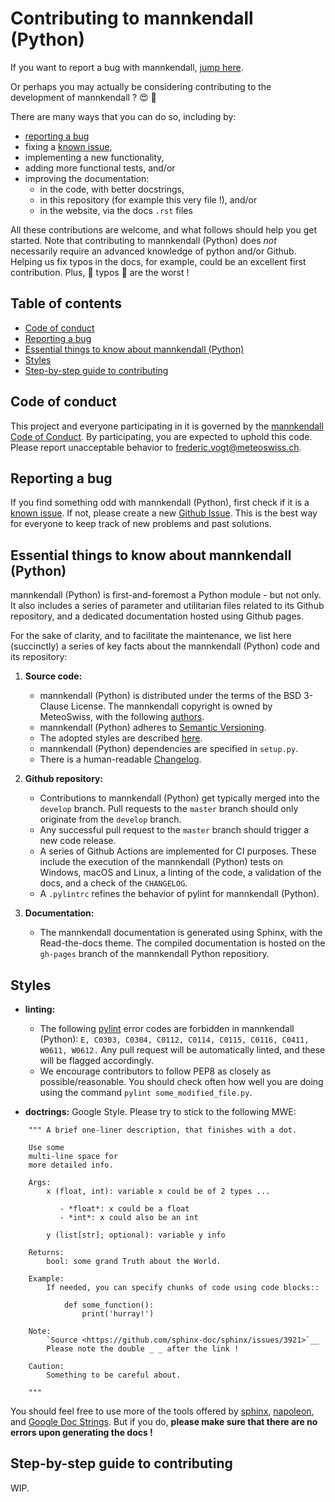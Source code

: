 # Contributing to mannkendall (Python)

If you want to report a bug with mannkendall, [jump here](#reporting-a-bug).

Or perhaps you may actually be considering contributing to the development of
mannkendall ? :heart_eyes: :tada:

There are many ways that you can do so, including by:
- [reporting a bug](#reporting-a-bug)
- fixing a [known issue](https://github.com/MeteoSwiss-MDA/mannkendall/issues?q=is%3Aissue+),
- implementing a new functionality,
- adding more functional tests, and/or
- improving the documentation:
  * in the code, with better docstrings,
  * in this repository (for example this very file !), and/or
  * in the website, via the docs `.rst` files

All these contributions are welcome, and what follows should help you get started. Note that
contributing to mannkendall (Python) does *not* necessarily require an advanced knowledge of python
and/or Github. Helping us fix typos in the docs, for example, could be an excellent first
contribution. Plus, :anger: typos :anger: are the worst !

## Table of contents

- [Code of conduct](#code-of-conduct)
- [Reporting a bug](#reporting-a-bug)
- [Essential things to know about mannkendall (Python)](#essential-things-to-know-about-mannkendall-python)
- [Styles](#styles)
- [Step-by-step guide to contributing](#step-by-step-guide-to-contributing)

## Code of conduct

This project and everyone participating in it is governed by the
[mannkendall Code of Conduct](CODE_OF_CONDUCT.md). By participating, you are expected to uphold
this code. Please report unacceptable behavior to
[frederic.vogt@meteoswiss.ch](mailto:frederic.vogt@meteoswiss.ch).

## Reporting a bug

If you find something odd with mannkendall (Python), first check if it is a
[known issue](https://github.com/mannkendall/Python/issues?q=is%3Aissue+). If not, please
create a new [Github Issue](https://github.com/mannkendall/Python/issues). This is the best
way for everyone to keep track of new problems and past solutions.

## Essential things to know about mannkendall (Python)
mannkendall (Python) is first-and-foremost a Python module - but not only. It also includes a series
of parameter and utilitarian files related to its Github repository, and a dedicated documentation
hosted using Github pages.

For the sake of clarity, and to facilitate the maintenance, we list here (succinctly) a series of
key facts about the mannkendall (Python) code and its repository:

1. **Source code:**
   * mannkendall (Python) is distributed under the terms of the BSD 3-Clause License. The mannkendall
    copyright is owned by MeteoSwiss, with the following [authors](AUTHORS).
   * mannkendall (Python) adheres to [Semantic Versioning](https://semver.org/spec/v2.0.0.html).
   * The adopted styles are described [here](#styles).
   * mannkendall (Python) dependencies are specified in `setup.py`.
   * There is a human-readable [Changelog](CHANGELOG).

2. **Github repository:**
   * Contributions to mannkendall (Python) get typically merged into the `develop` branch.
     Pull requests to the `master` branch should only originate from the `develop` branch.
   * Any successful pull request to the `master` branch should trigger a new code release.
   * A series of Github Actions are implemented for CI purposes. These include the execution of
     the mannkendall (Python) tests on Windows, macOS and Linux, a linting of the code, a validation
     of the docs, and a check of the `CHANGELOG`.
   * A `.pylintrc` refines the behavior of pylint for mannkendall (Python).

3. **Documentation:**
   * The mannkendall documentation is generated using Sphinx, with the Read-the-docs theme. The
     compiled documentation is hosted on the `gh-pages` branch of the mannkendall Python repositiory.

## Styles

- **linting:**
  * The following [pylint](https://www.pylint.org/) error codes are forbidden in mannkendall (Python):
    ``E, C0303, C0304, C0112, C0114, C0115, C0116, C0411, W0611, W0612.`` Any pull request will be automatically linted, and these will be flagged accordingly.
  * We encourage contributors to follow PEP8 as closely as possible/reasonable. You should check
    often how well you are doing using the command `pylint some_modified_file.py`.

- **doctrings:** Google Style. Please try to stick to the following MWE:
```
    """ A brief one-liner description, that finishes with a dot.

    Use some
    multi-line space for
    more detailed info.

    Args:
        x (float, int): variable x could be of 2 types ...

           - *float*: x could be a float
           - *int*: x could also be an int

        y (list[str]; optional): variable y info

    Returns:
        bool: some grand Truth about the World.

    Example:
        If needed, you can specify chunks of code using code blocks::

            def some_function():
                print('hurray!')

    Note:
        `Source <https://github.com/sphinx-doc/sphinx/issues/3921>`__
        Please note the double _ _ after the link !

    Caution:
        Something to be careful about.

    """
```
You should feel free to use more of the tools offered by
[sphinx](https://www.sphinx-doc.org/en/master/),
[napoleon](https://www.sphinx-doc.org/en/master/usage/extensions/napoleon.html), and
[Google Doc Strings](https://www.sphinx-doc.org/en/master/usage/extensions/example_google.html#example-google). But if you do, **please make sure that there are no errors upon generating the docs !**

## Step-by-step guide to contributing

WIP.
